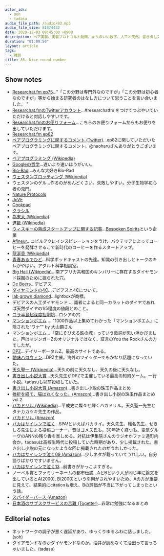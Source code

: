 ```yaml
---
actor_ids:
  - soh
  - tadasu
audio_file_path: /audio/83.mp3
audio_file_size: 81074432
date: 2020-12-03 09:45:00 +0900
description: ペア実験、実験プロトコルと動画、キリのいい数字、人工と天然、書き出し文、オススメされた漫画を読んでいない問題について話しました。
duration: "01:09:50"
layout: article
tags:
  - 雑談
title: 83. Nice round number
---
```


## Show notes
- [Researchat.fm ep75](https://researchat.fm/episode/75)..."「この分野は専門外なのですが」「この分野は初心者なのですが」等から始まる研究者のはなし方について思うことを言い合いました。 "
- [Researchat.fmのTwitterアカウント](https://twitter.com/researchat_fm)...#researchatfm をつけてつぶやいていただけると対応しやすいです。
- [Researchat.fmのお便りフォーム](https://researchat.fm/form.html)...こちらのお便りフォームからもお便りを出していただけます。
- [Researchat.fm ep82](https://researchat.fm/episode/82)
- [ペアプログラミングに関するコメント (Twitter)](https://twitter.com/naoharu/status/1331437494462648321)...ep82に関していただいたペアプログラミングに関するコメント。@naoharuさんありがとうございます。
- [ペアプログラミング (Wikipedia)](https://ja.wikipedia.org/wiki/%E3%83%9A%E3%82%A2%E3%83%97%E3%83%AD%E3%82%B0%E3%83%A9%E3%83%9F%E3%83%B3%E3%82%B0)
- [Googleの哲学](https://www.google.com/about/philosophy.html?hl=JA)...遅いより速いほうがいい。
- [Bio-Rad](https://www.bio-rad.com/)...みんな大好きBio-Rad
- [ウェスタンブロッティング (Wikipedia)](https://ja.wikipedia.org/wiki/%E3%82%A6%E3%82%A7%E3%82%B9%E3%82%BF%E3%83%B3%E3%83%96%E3%83%AD%E3%83%83%E3%83%86%E3%82%A3%E3%83%B3%E3%82%B0)
- ウェスタンのゲル...作るのがめんどくさい。失敗しやすい。分子生物学初心者の鬼門。
- [Nature Protocols](https://www.nature.com/nprot/)
- [JoVE](https://www.jove.com/)
- [Cookpad](https://cookpad.com/)
- [クラシル](https://www.kurashiru.com/)
- [為末大 (Wikipedia)](https://ja.wikipedia.org/wiki/%E7%82%BA%E6%9C%AB%E5%A4%A7)
- [進数 (Wikipedia)](https://ja.wikipedia.org/wiki/%E9%80%B2%E6%95%B0)
- [ウィスキーの熟成スタートアップに関する記事](https://www.afpbb.com/articles/-/3309033)...[Bespoken Spirits](https://www.bespokenspirits.com/)という企業
- [Afineur](https://www.afineur.com)...コピルアクにインスピレーションをうけ、バクテリアによってコーヒーを発酵させるこで新時代のコーヒーを作るスタートアップ。
- [龍涎香 (Wikipedia)](https://ja.wikipedia.org/wiki/%E9%BE%8D%E6%B6%8E%E9%A6%99)
- [青春あるでひど](http://www.dehido.com/)...科学ポッドキャストの先達。知識の引き出しとトークのキレがやばい。アダルト科学相談室。
- [Big Hall (Wikipedia)](https://en.wikipedia.org/wiki/Big_Hole)...南アフリカ共和国のキンバリーに存在するダイヤモンド採掘のために掘られた穴。
- [De Beers](https://www.debeers.com/en-us/home)...デビアス
- [ダイヤモンドの4C](https://www.gia.edu/JP/gia-news-research/diamond-quality-short-history-4cs)...デビアスと4Cについて。
- [lab grown diamond](https://lightboxjewelry.com/collections/)...lightboxが商標。
- デビアスの人工ダイヤモンド ... 識者によると同一カラットのダイヤであれば天然ダイヤの1/5程度の値段とのこと。
- [コラ半島超深度掘削坑](https://ja.wikipedia.org/wiki/%E3%82%B3%E3%83%A9%E5%8D%8A%E5%B3%B6%E8%B6%85%E6%B7%B1%E5%BA%A6%E6%8E%98%E5%89%8A%E5%9D%91)...ロシアの穴
- [マンションポエム](https://bunshun.jp/articles/-/10004) ... "1000作品以上集めてわかった「マンションポエム」に隠された“ワナ”" by 大山顕さん
- [マンションポエム](https://dailyportalz.jp/kiji/170728200270)...「空にそびえる鉄の城」っていう歌詞が思い浮かびました。声はマジンガーZのオリジナルではなく、証言のYou the Rockさんの方でしたが。
- [DPZ](https://dailyportalz.jp/)...デイリーポータルZ。最高のサイトである。
- [地味ハロウィン](https://dailyportalz.jp/kiji/jimihalloween2020_pictures)...DPZ主催。海外のツイッターでもかなり話題になっていた。
- [天久聖一 (Wikipedia)](https://ja.wikipedia.org/wiki/%E5%A4%A9%E4%B9%85%E8%81%96%E4%B8%80)...天久の前に天久なし、天久の後に天久なし。
- [書き出し小説大賞](https://dailyportalz.jp/kiji/121103158198)...天久先生がDPZで主催している最高の知的ゲーム。一行小説。tadasuも以前投稿していた。
- [書き出し小説大賞 (Amazon)](https://www.amazon.co.jp/dp/4103369310/?tag=researchatf04-22)...書き出し小説の珠玉作品まとめ
- [挫折を経て、猫は丸くなった。(Amazon)](https://www.amazon.co.jp/dp/4103369329/?tag=researchatf04-22)...書き出し小説の珠玉作品まとめ vol.2
- [バカドリル (Wikipedia)](https://ja.wikipedia.org/wiki/%E3%83%90%E3%82%AB%E3%83%89%E3%83%AA%E3%83%AB)...平成史に燦々と輝くバカドリル。天久聖一先生とタナカカツキ先生の作品。
- [バカドリル (Amazon)](https://www.amazon.co.jp/dp/4594016162/?tag=researchatf04-22)
- [バカはサイレンで泣く](https://nikkan-spa.jp/bakasai)...SPA!といえばバカサイ。天久先生、椎名先生、せきしろ先生による投稿コーナー。昔はゴメス氏も。30年近く経つも、電気グルーヴのANNの残り香を楽しめる。対抗は伊集院さんのラジオかファミ通町内会か。tadasuは高校生時代に投稿していた時期があり、少し掲載された。書き出し小説の元になったような回に掲載されたのがうれしかった。
- [バカはサイレンで泣く09 (Amazon)](https://www.amazon.co.jp/dp/4594059430/?tag=researchatf04-22)...少しネタが載っていてうれしい。自分語りばかりですいません。
- [バカはサイレンで泣く13](http://bakadrill.com/pc/)...前書きがかっこよすぎる。
- ノーベル賞とファミリーネームの都市伝説...AとBという人が同じ年に論文を出しているとA(2000), B(2000)という引用がされやすいため、Aの方が重要に見えて、結果的にcitationも増え、Bの評価が不当に下がってしまったという話。
- [スパイダーバース (Amazon)](https://www.amazon.co.jp/dp/B07RQHH1GN/?tag=researchatf04-22)
- [日本酒のサブスクサービスの苦難 (Togetter)](https://togetter.com/li/1433089)...非常に勉強になるまとめ

## Editorial notes
- ネットワークの調子が悪く遅延があり、ゆっくりゆるふわに話しました。(soh)
- ダイアモンドなのかダイヤモンドなのか。油井が読めなくて油田って言っちゃいました。(tadasu)
